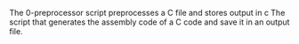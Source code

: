 The 0-preprocessor script preprocesses a C file and stores output in c
The script that generates the assembly code of a C code and save it in an output file.
